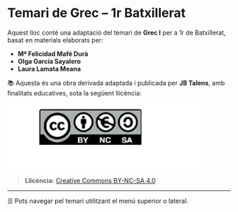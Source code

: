 # Temari de Grec – 1r Batxillerat

Aquest lloc conté una adaptació del temari de **Grec I** per a 1r de Batxillerat, basat en materials elaborats per:

- **Mª Felicidad Mafé Durà**
- **Olga García Sayalero**
- **Laura Lamata Meana**

📚 Aquesta és una obra derivada adaptada i publicada per **JB Talens**, amb finalitats educatives, sota la següent llicència:

![Llicència CC BY-NC-SA](../assets/img/llicencia-cc.png)

> **Llicència:** [Creative Commons BY-NC-SA 4.0](https://creativecommons.org/licenses/by-nc-sa/4.0/deed.ca)

---

☰ Pots navegar pel temari utilitzant el menú superior o lateral.

